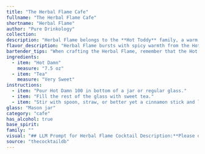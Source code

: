 ```yaml
---
title: "The Herbal Flame Cafe"
fullname: "The Herbal Flame Cafe"
shortname: "Herbal Flame"
author: "Pure Drinkology"
collection:
description: "Herbal Flame belongs to the **Hot Toddy** family, a warm, comforting drink typically enjoyed during cold weather. Originating in the 18th century, the Hot Toddy was traditionally used as a medicinal remedy, often incorporating whiskey, honey, and spices. "
flavor_description: "Herbal Flame bursts with spicy warmth from the Hot Damn, Tea base. Ginger and cinnamon dance on your tongue, with a lingering heat that morphs into a cool, refreshing finish. The herbal notes of chamomile and mint add a soothing complexity, creating a truly unique and balanced cocktail. "
bartender_tips: "When crafting the Herbal Flame, remember that the Hot Damn, Tea is the star. Use a high-quality, strong brew for maximum flavor. Muddle the mint gently to release oils without bruising the leaves. Shake vigorously with ice to chill the cocktail thoroughly and create a frothy top. Garnish with a sprig of mint and a splash of sparkling water for an extra touch.  "
ingredients:
  - item: "Hot Damn"
    measure: "7.5 oz"
  - item: "Tea"
    measure: "Very Sweet"
instructions:
  - item: "Pour Hot Damn 100 in bottom of a jar or regular glass."
  - item: "Fill the rest of the glass with sweet tea."
  - item: "Stir with spoon, straw, or better yet a cinnamon stick and leave it in."
glass: "Mason jar"
category: "cafe"
has_alcohol: true
base_spirit:
family: ""
visual: "## LLM Prompt for Herbal Flame Cocktail Description:**Please describe the appearance of the Herbal Flame cocktail, considering the following:*** **Base:** The cocktail is made with Hot Damn, Tea, a tea blend likely containing strong, bold, and potentially spicy flavors. * **Color:**  The color will likely be influenced by the tea, but consider additional ingredients that could add depth and complexity to the hue.* **Texture:**  Think about the consistency of the drink - is it smooth, layered, or have visible elements?* **Garnish:**  A garnish should complement the flavors and enhance the visual appeal.  Consider herbs, spices, or fruits that would be appropriate for the cocktail.**Example:**The Herbal Flame is a mesmerizing sight, its deep, fiery red hue reminiscent of smoldering embers. The drink possesses a smooth, velvety texture, punctuated by the occasional appearance of delicate spice flakes suspended within.  A sprig of rosemary, carefully placed atop the rim of the glass, adds a touch of earthy elegance, its aroma mingling with the alluring scent of the cocktail. "
source: "thecocktaildb"
---
```


